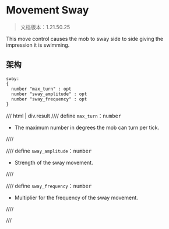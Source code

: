 # Movement Sway

> 文档版本：1.21.50.25

This move control causes the mob to sway side to side giving the impression it is swimming.

## 架构

```mcschema
sway:
{
  number "max_turn" : opt
  number "sway_amplitude" : opt
  number "sway_frequency" : opt
}

```

/// html | div.result
//// define
`max_turn`：<samp>number</samp>

- The maximum number in degrees the mob can turn per tick.


////


//// define
`sway_amplitude`：<samp>number</samp>

- Strength of the sway movement.


////


//// define
`sway_frequency`：<samp>number</samp>

- Multiplier for the frequency of the sway movement.


////


///

